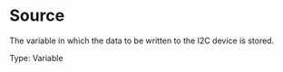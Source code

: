 # Source

The variable in which the data to be written to the I2C device is stored.

Type: Variable
